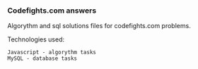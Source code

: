 ### Codefights.com answers

Algorythm and sql solutions files for codefights.com problems.

Technologies used:

```
Javascript - algorythm tasks
MySQL - database tasks
```

